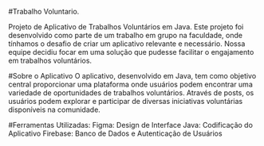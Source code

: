 #Trabalho Voluntario.

Projeto de Aplicativo de Trabalhos Voluntários em Java.
Este projeto foi desenvolvido como parte de um trabalho em grupo na faculdade, onde tínhamos o desafio de criar um aplicativo relevante e necessário. 
Nossa equipe decidiu focar em uma solução que pudesse facilitar o engajamento em trabalhos voluntários.

#Sobre o Aplicativo
O aplicativo, desenvolvido em Java, tem como objetivo central proporcionar uma plataforma onde usuários podem encontrar uma variedade de oportunidades de trabalhos voluntários. 
Através de posts, os usuários podem explorar e participar de diversas iniciativas voluntárias disponíveis na comunidade.

#Ferramentas Utilizadas:
Figma: Design de Interface
Java: Codificação do Aplicativo
Firebase: Banco de Dados e Autenticação de Usuários
